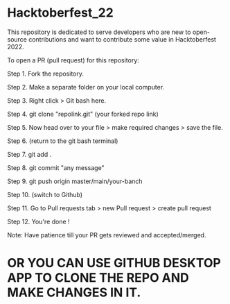 # Hacktoberfest_22
This repository is dedicated to serve developers who are new to open-source contributions and want to contribute some value in Hacktoberfest 2022.



To open a PR (pull request) for this repository:

Step 1. Fork the repository.

Step 2. Make a separate folder on your local computer.

Step 3. Right click > Git bash here.

Step 4. git clone "repolink.git" (your forked repo link)

Step 5. Now head over to your file > make required changes > save the file.

Step 6. (return to the git bash terminal)

Step 7. git add .

Step 8. git commit "any message"

Step 9. git push origin master/main/your-banch

Step 10. (switch to Github)

Step 11. Go to Pull requests tab > new Pull request > create pull request

Step 12. You're done !

Note: Have patience till your PR gets reviewed and accepted/merged.

# OR YOU CAN USE GITHUB DESKTOP APP TO CLONE THE REPO AND MAKE CHANGES IN IT.
